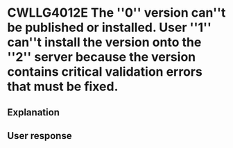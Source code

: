 # CWLLG4012E The ''0'' version can''t be published or installed. User ''1'' can''t install the version onto the ''2'' server because the version contains critical validation errors that must be fixed.

## Explanation

## User response